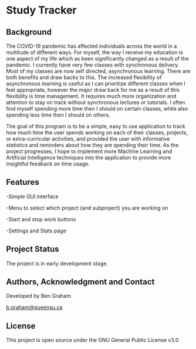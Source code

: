 # Study Tracker
## Background
The COVID-19 pandemic has affected individuals across the world in a multitude of different ways. For myself, the way I receive my education is one aspect of my life which as been significantly changed as a result of the pandemic. I currently have very few classes with synchronous delivery. Most of my classes are now self directed, asynchronous learning. There are both benefits and draw backs to this. The increased flexibility of asynchronous learning is useful as I can prioritize different classes when I feel appropriate, however the major draw back for me as a result of this flexibility is time management. It requires much more organization and attention to stay on track without synchronous lectures or tutorials. I often find myself spending more time then I should on certain classes, while also spending less time then I should on others.

The goal of this program is to be a simple, easy to use application to track how much time the user spends working on each of their classes, projects, or extra-curricular activities, and provided the user with informative statistics and reminders about how they are spending their time.
As the project progresses, I hope to implement more Machine Learning and Artificial Intelligence techniques into the application to provide more insightful feedback on time usage.
## Features
-Simple GUI interface

-Menu to select which project (and subproject) you are working on

-Start and stop work buttons

-Settings and Stats page

## Project Status
The project is in early development stage.
## Authors, Acknowledgment and Contact
Developed by Ben Graham

b.graham@queensu.ca
## License
This project is open source under the GNU General Public License v3.0
